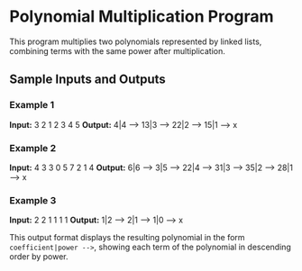 # Polynomial Multiplication Program

This program multiplies two polynomials represented by linked lists, combining terms with the same power after multiplication.

## Sample Inputs and Outputs

### Example 1
**Input:**
3 2 1 2 3 4 5
**Output:**
4|4 --> 13|3 --> 22|2 --> 15|1 --> x

### Example 2
**Input:**
4 3 3 0 5 7 2 1 4
**Output:**
6|6 --> 3|5 --> 22|4 --> 31|3 --> 35|2 --> 28|1 --> x

### Example 3
**Input:**
2 2 1 1 1 1
**Output:**
1|2 --> 2|1 --> 1|0 --> x


This output format displays the resulting polynomial in the form `coefficient|power -->`, showing each term of the polynomial in descending order by power.
